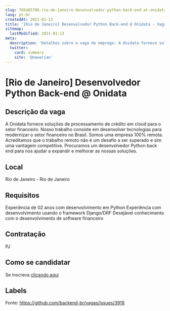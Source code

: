 ```yaml
---
slug: 785485786-rio-de-janeiro-desenvolvedor-python-back-end-at-onidata
lang: pt-br
createdAt: 2021-01-13
title: '[Rio de Janeiro] Desenvolvedor Python Back-end @ Onidata - Vaga de Emprego'
sitemap:
  lastModified: 2021-01-13
meta:
  description: 'Detalhes sobre a vaga de emprego: A Onidata fornece soluções de processamento de crédito em cloud para o setor financeiro. Nosso trabalho consiste em desenvolver tecnologias para modernizar o setor financeiro no Brasil. Somos uma empresa 100% remota. Acreditamos que o trabalho remoto não é um desafio a ser superado e sim uma vantagem competitiva. Procuramos um desenvolvedor Python back end para nos ajudar a expandir e melhorar as nossas soluções.'
  twitter:
    card: summary
    site: '@nawarian'
---
```


# [Rio de Janeiro] Desenvolvedor Python Back-end @ Onidata

## Descrição da vaga

A Onidata fornece soluções de processamento de crédito em cloud para o setor financeiro. 
Nosso trabalho consiste em desenvolver tecnologias para modernizar o setor financeiro no Brasil. Somos uma empresa 100% remota. Acreditamos que o trabalho remoto não é um desafio a ser superado e sim uma vantagem competitiva.
Procuramos um desenvolvedor Python back end para nos ajudar a expandir e melhorar as nossas soluções.

## Local

Rio de Janeiro - Rio de Janeiro

## Requisitos

Experiência de 02 anos com desenvolvimento em Python
Experiência com desenvolvimento usando o framework Django/DRF
Desejável conhecimento com o desenvolvimento de software financeiro

## Contratação

PJ

## Como se candidatar

Se inscreva [clicando aqui](https://www.pyjobs.com.br/job/1981)

## Labels



Fonte: https://github.com/backend-br/vagas/issues/3918